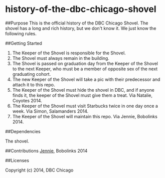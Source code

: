 history-of-the-dbc-chicago-shovel
=================================

##Purpose
This is the official history of the DBC Chicago Shovel.  The shovel has a long and rich history, but we don't know it.  We just know the following rules.

##Getting Started

1.  The Keeper of the Shovel is responsible for the Shovel.
2.  The Shovel must always remain in the building.  
3.  The Shovel is passed on graduation day from the Keeper of the Shovel to the next Keeper, who must be a member of opposite sex of the next graduating cohort.
4.  The new Keeper of the Shovel will take a pic with their predecessor and attach it to this repo.  
5.  The Keeper of the Shovel must hide the shovel in DBC, and if anyone finds it, the keeper of the Shovel must give them a treat. Via Natalie, Coyotes 2014.
6.  The Keeper of the Shovel must visit Starbucks twice in one day once a week.  Via Simon, Salamanders 2014.
7.  The Keeper of the Shovel will maintain this repo.  Via Jennie, Bobolinks 2014.  

##Dependencies

The shovel.  

##Contributions
[Jennie](https://github.com/littleredninja), Bobolinks 2014

##Licenses

Copyright (c) 2014, DBC Chicago